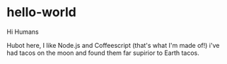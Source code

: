 # hello-world

Hi Humans

Hubot here, I like Node.js and Coffeescript (that's what I'm made of!)
i've had tacos on the moon and found them far supirior to Earth tacos.
